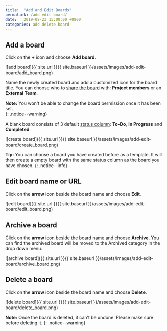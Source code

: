 ```yaml
---
title:  "Add and Edit Boards"
permalink: /add-edit-board/
date:   2019-08-23 15:00:00 +0800
categories: add delete board
---
```

## Add a board

Click on the **+** icon and choose **Add board**.

![add board]({{ site.url }}{{ site.baseurl }}/assets/images/add-edit-board/add_board.png)

Name the newly created board and add a customized icon for the board title. You can choose who to [share the board](/guide/board-permission/) with: **Project members** or an **External Team**.

**Note:** You won't be able to change the board permission once it has been set.  
{: .notice--warning}

A blank board consists of 3 default [status column](/guide/status-column/): **To-Do**, **In Progress** and **Completed**. 

![create board]({{ site.url }}{{ site.baseurl }}/assets/images/add-edit-board/create_board.png)

**Tip:** You can choose a board you have created before as a template. It will then create a empty board with the same status column as the board you have chosen. 
{: .notice--info}

## Edit board name or URL 

Click on the **arrow** icon beside the board name and choose **Edit**.

![edit board]({{ site.url }}{{ site.baseurl }}/assets/images/add-edit-board/edit_board.png)


## Archive a board 

Click on the **arrow** icon beside the board name and choose **Archive**. You can find the archived board will be moved to the Archived category in the drop down menu.

![archive board]({{ site.url }}{{ site.baseurl }}/assets/images/add-edit-board/archive_board.png)

## Delete a board 

Click on the **arrow** icon beside the board name and choose **Delete**. 

![delete board]({{ site.url }}{{ site.baseurl }}/assets/images/add-edit-board/delete_board.png)

**Note:** Once the board is deleted, it can’t be undone. Please make sure before deleting it. 
{: .notice--warning}
